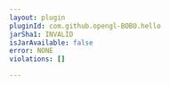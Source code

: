 ```yaml
---
layout: plugin
pluginId: com.github.opengl-BOBO.hello
jarSha1: INVALID
isJarAvailable: false
error: NONE
violations: []

---
```

